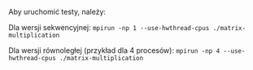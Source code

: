 Aby uruchomić testy, należy:

Dla wersji sekwencyjnej:
`mpirun -np 1 --use-hwthread-cpus ./matrix-multiplication`

Dla wersji równoległej (przykład dla 4 procesów):
`mpirun -np 4 --use-hwthread-cpus ./matrix-multiplication`
